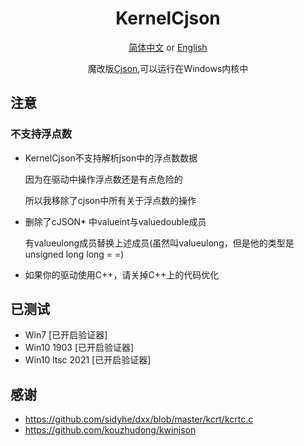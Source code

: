 <div align="center">

# KernelCjson

[简体中文](README-zh.md) or [English](README.md)  

魔改版[Cjson](https://github.com/DaveGamble/cJSON),可以运行在Windows内核中

</div>

## 注意
### 不支持浮点数
- KernelCjson不支持解析json中的浮点数数据

  因为在驱动中操作浮点数还是有点危险的
  
  所以我移除了cjson中所有关于浮点数的操作

- 删除了cJSON* 中valueint与valuedouble成员
  
  有valueulong成员替换上述成员(虽然叫valueulong，但是他的类型是unsigned long long = =)
  
- 如果你的驱动使用C++，请关掉C++上的代码优化

## 已测试
- Win7 [已开启验证器]
- Win10 1903 [已开启验证器]
- Win10 ltsc 2021 [已开启验证器]

## 感谢
- https://github.com/sidyhe/dxx/blob/master/kcrt/kcrtc.c
- https://github.com/kouzhudong/kwinjson
